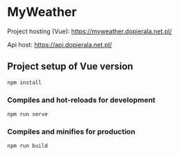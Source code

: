 # MyWeather

Project hosting (Vue):
https://myweather.dopierala.net.pl/

Api host:
https://api.dopierala.net.pl/

## Project setup of Vue version
```
npm install
```
### Compiles and hot-reloads for development
```
npm run serve
```
### Compiles and minifies for production
```
npm run build
```
